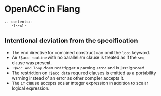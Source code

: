 <!--===- docs/Extensions.md 
  
   Part of the LLVM Project, under the Apache License v2.0 with LLVM Exceptions.
   See https://llvm.org/LICENSE.txt for license information.
   SPDX-License-Identifier: Apache-2.0 WITH LLVM-exception
  
-->

# OpenACC in Flang

```eval_rst
.. contents::
   :local:
```

## Intentional deviation from the specification
* The end directive for combined construct can omit the `loop` keyword.
* An `!$acc routine` with no parallelism clause is treated as if the `seq`
  clause was present.
* `!$acc end loop` does not trigger a parsing error and is just ignored.
* The restriction on `!$acc data` required clauses is emitted as a portability
  warning instead of an error as other compiler accepts it.
* The `if` clause accepts scalar integer expression in addition to scalar
  logical expression.
